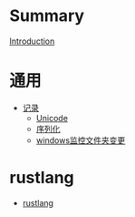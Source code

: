 # Summary



[Introduction](./README.md)



# 通用



- [记录](./README.md)
  - [Unicode](./record/unicode.md)
  - [序列化](./record/serialization.md)
  - [windows监控文件夹变更](./record/readdirectorychangesw.md) 



# rustlang



- [rustlang](./rust/REAME.md)
  <!-- - [Cargo工作空间](./rust/cargo.md)
  - [智能指针](./rust/pointer.md)
  - [并发](./rust/concurrent.md)
  - [泛型trait](./rust/generics.md)
  - [模式匹配](./rust/patten.md)
  - [unsafe](./rust/unsafe.md)
  - [高级类型](./rust/advancedTypes.md)
  - [高级函数和闭包](./rust/advancedFunctions.md)
  - [宏](./rust/macros.md) -->

